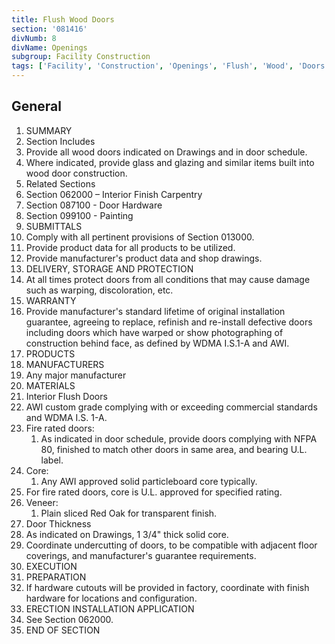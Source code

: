 ```yaml
---
title: Flush Wood Doors
section: '081416'
divNumb: 8
divName: Openings
subgroup: Facility Construction
tags: ['Facility', 'Construction', 'Openings', 'Flush', 'Wood', 'Doors']
---
```



## General

   1. SUMMARY
   1. Section Includes
   1. Provide all wood doors indicated on Drawings and in door schedule.
   1. Where indicated, provide glass and glazing and similar items built into wood door construction.
   1. Related Sections
   1. Section 062000 – Interior Finish Carpentry
   1. Section 087100 - Door Hardware
   1. Section 099100 - Painting
   1. SUBMITTALS
   1. Comply with all pertinent provisions of Section 013000.
   1. Provide product data for all products to be utilized.
   1. Provide manufacturer's product data and shop drawings.
   1. DELIVERY, STORAGE AND PROTECTION
   1. At all times protect doors from all conditions that may cause damage such as warping, discoloration, etc.
   1. WARRANTY
   1. Provide manufacturer's standard lifetime of original installation guarantee, agreeing to replace, refinish and re-install defective doors including doors which have warped or show photographing of construction behind face, as defined by WDMA I.S.1-A and AWI.
   1. PRODUCTS
   1. MANUFACTURERS
   1. Any major manufacturer
   1. MATERIALS
   1. Interior Flush Doors
   1. AWI custom grade complying with or exceeding commercial standards and WDMA I.S. 1-A.
   1. Fire rated doors:
      1. As indicated in door schedule, provide doors complying with NFPA 80, finished to match other doors in same area, and bearing U.L. label.
   1. Core:
      1. Any AWI approved solid particleboard core typically.
   1. For fire rated doors, core is U.L. approved for specified rating.
   1. Veneer:
      1. Plain sliced Red Oak for transparent finish.
   1. Door Thickness
   1. As indicated on Drawings, 1 3/4" thick solid core.
   1. Coordinate undercutting of doors, to be compatible with adjacent floor coverings, and manufacturer's guarantee requirements.
   1. EXECUTION
   1. PREPARATION
   1. If hardware cutouts will be provided in factory, coordinate with finish hardware for locations and configuration.
   1. ERECTION INSTALLATION APPLICATION
   1. See Section 062000.
1. END OF SECTION

